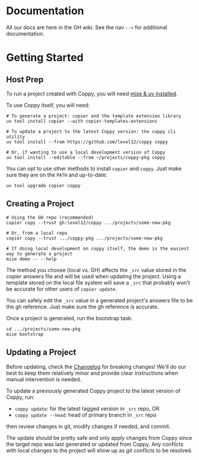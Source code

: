 # Documentation

All our docs are here in the GH wiki. See the nav `-->` for additional documentation.

# Getting Started

## Host Prep

To run a project created with Coppy, you will need [mise & uv installed](wiki/Mise).

To use Coppy itself, you will need:

```shell
# To generate a project: copier and the template extension library
uv tool install copier --with copier-templates-extensions

# To update a project to the latest Coppy version: the coppy cli utility
uv tool install --from https://github.com/level12/coppy coppy

# Or, if wanting to use a local development version of Coppy
uv tool install --editable --from ~/projects/coppy-pkg coppy
```

You can opt to use other methods to install `copier` and `coppy`. Just make sure they are on the
`PATH` and up-to-date:

```shell
uv tool upgrade copier coppy
```


## Creating a Project

```shell
# Using the GH repo (recommended)
copier copy --trust gh:level12/coppy .../projects/some-new-pkg

# Or, from a local repo
copier copy --trust .../coppy-pkg .../projects/some-new-pkg

# If doing local development on coppy itself, the demo is the easiest way to generate a project
mise demo -- --help
```

The method you choose (local vs. GH) affects the `_src` value stored in the copier answers file and
will be used when updating the project. Using a template stored on the local file system will save
a `_src` that probably won't be accurate for other users of `copier update`.

You can safely edit the `_src` value in a generated project's answers file to be the gh reference.
Just make sure the gh reference is accurate.

Once a project is generated, run the bootstrap task:

```shell
cd .../projects/some-new-pkg
mise bootstrap
```


## Updating a Project

Before updating, check the [Changelog] for breaking changes!  We'll do our best to keep them
relatively minor and provide clear instructions when manual intervention is needed.

To update a previously generated Coppy project to the latest version of Coppy, run:

* `coppy update`: for the latest tagged version in `_src` repo, OR
* `coppy update --head`: head of primary branch in `_src` repo

then review changes in git, modify changes if needed, and commit.

The update should be pretty safe and only apply changes from Coppy since the target repo was last
generated or updated from Coppy. Any conflicts with local changes to the project will show up
as git conflicts to be resolved.

[Changelog]: https://github.com/level12/coppy/blob/main/changelog.md
